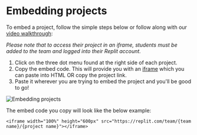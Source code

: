 # Embedding projects

To embed a project, follow the simple steps below or follow along with our [video walkthrough](https://www.loom.com/share/788fb7ade7154c83baf0df6ecf1fe102):

*Please note that to access their project in an iframe, students must be added to the team and logged into their Replit account.*

1. Click on the three dot menu found at the right side of each project.
2. Copy the embed code. This will provide you with an [iframe](https://docs.replit.com/Teams/EmbedProjects) which you can paste into HTML OR copy the project link.
3. Paste it wherever you are trying to embed the project and you'll be good to go!

![Embedding projects](/images/teamsForEducation/embedProjectsImage.png)

The embed code you copy will look like the below example:

```
<iframe width="100%" height="600px" src="https://replit.com/team/{team name}/{project name}"></iframe>
```
